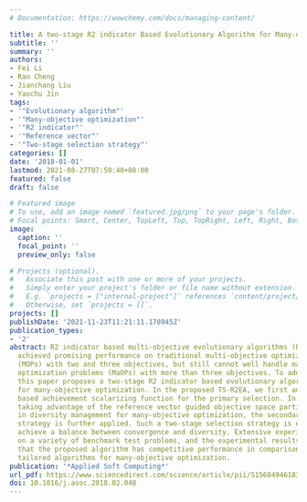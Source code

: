 ```yaml
---
# Documentation: https://wowchemy.com/docs/managing-content/

title: A two-stage R2 indicator Based Evolutionary Algorithm for Many-objective Optimization
subtitle: ''
summary: ''
authors:
- Fei Li
- Ran Cheng
- Jianchang Liu
- Yaochu Jin
tags:
- '"Evolutionary algorithm"'
- '"Many-objective optimization"'
- '"R2 indicator"'
- '"Reference vector"'
- '"Two-stage selection strategy"'
categories: []
date: '2018-01-01'
lastmod: 2021-08-27T07:59:40+08:00
featured: false
draft: false

# Featured image
# To use, add an image named `featured.jpg/png` to your page's folder.
# Focal points: Smart, Center, TopLeft, Top, TopRight, Left, Right, BottomLeft, Bottom, BottomRight.
image:
  caption: ''
  focal_point: ''
  preview_only: false

# Projects (optional).
#   Associate this post with one or more of your projects.
#   Simply enter your project's folder or file name without extension.
#   E.g. `projects = ["internal-project"]` references `content/project/deep-learning/index.md`.
#   Otherwise, set `projects = []`.
projects: []
publishDate: '2021-11-23T11:21:11.178945Z'
publication_types:
- '2'
abstract: R2 indicator based multi-objective evolutionary algorithms (R2-MOEAs) have
  achieved promising performance on traditional multi-objective optimization problems
  (MOPs) with two and three objectives, but still cannot well handle many-objective
  optimization problems (MaOPs) with more than three objectives. To address this issue,
  this paper proposes a two-stage R2 indicator based evolutionary algorithm (TS-R2EA)
  for many-objective optimization. In the proposed TS-R2EA, we first adopt an R2 indicator
  based achievement scalarizing function for the primary selection. In addition, by
  taking advantage of the reference vector guided objective space partition approach
  in diversity management for many-objective optimization, the secondary selection
  strategy is further applied. Such a two-stage selection strategy is expected to
  achieve a balance between convergence and diversity. Extensive experiments are conducted
  on a variety of benchmark test problems, and the experimental results demonstrate
  that the proposed algorithm has competitive performance in comparison with several
  tailored algorithms for many-objective optimization.
publication: '*Applied Soft Computing*'
url_pdf: https://www.sciencedirect.com/science/article/pii/S1568494618301078
doi: 10.1016/j.asoc.2018.02.048
---
```

